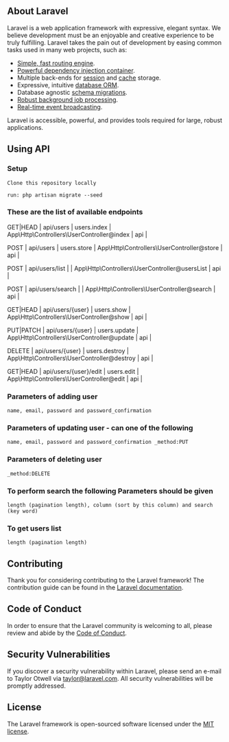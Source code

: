 ## About Laravel

Laravel is a web application framework with expressive, elegant syntax. We believe development must be an enjoyable and creative experience to be truly fulfilling. Laravel takes the pain out of development by easing common tasks used in many web projects, such as:

- [Simple, fast routing engine](https://laravel.com/docs/routing).
- [Powerful dependency injection container](https://laravel.com/docs/container).
- Multiple back-ends for [session](https://laravel.com/docs/session) and [cache](https://laravel.com/docs/cache) storage.
- Expressive, intuitive [database ORM](https://laravel.com/docs/eloquent).
- Database agnostic [schema migrations](https://laravel.com/docs/migrations).
- [Robust background job processing](https://laravel.com/docs/queues).
- [Real-time event broadcasting](https://laravel.com/docs/broadcasting).

Laravel is accessible, powerful, and provides tools required for large, robust applications.


## Using API

### Setup
    Clone this repository locally

    run: php artisan migrate --seed

### These are the list of available endpoints

GET|HEAD  | api/users             | users.index   | App\Http\Controllers\UserController@index     | api        |

POST      | api/users             | users.store   | App\Http\Controllers\UserController@store     | api        |

POST      | api/users/list        |               | App\Http\Controllers\UserController@usersList | api        |

POST      | api/users/search      |               | App\Http\Controllers\UserController@search    | api        |

GET|HEAD  | api/users/{user}      | users.show    | App\Http\Controllers\UserController@show      | api        |

PUT|PATCH | api/users/{user}      | users.update  | App\Http\Controllers\UserController@update    | api        |

DELETE    | api/users/{user}      | users.destroy | App\Http\Controllers\UserController@destroy   | api        |

GET|HEAD  | api/users/{user}/edit | users.edit    | App\Http\Controllers\UserController@edit      | api        |

### Parameters of adding user

    name, email, password and password_confirmation

### Parameters of updating user - can one of the following

    name, email, password and password_confirmation _method:PUT

### Parameters of deleting user

    _method:DELETE

### To perform search the following Parameters should be given
    length (pagination length), column (sort by this column) and search (key word)

### To get users list
    length (pagination length)



## Contributing

Thank you for considering contributing to the Laravel framework! The contribution guide can be found in the [Laravel documentation](https://laravel.com/docs/contributions).

## Code of Conduct

In order to ensure that the Laravel community is welcoming to all, please review and abide by the [Code of Conduct](https://laravel.com/docs/contributions#code-of-conduct).

## Security Vulnerabilities

If you discover a security vulnerability within Laravel, please send an e-mail to Taylor Otwell via [taylor@laravel.com](mailto:taylor@laravel.com). All security vulnerabilities will be promptly addressed.

## License

The Laravel framework is open-sourced software licensed under the [MIT license](https://opensource.org/licenses/MIT).
